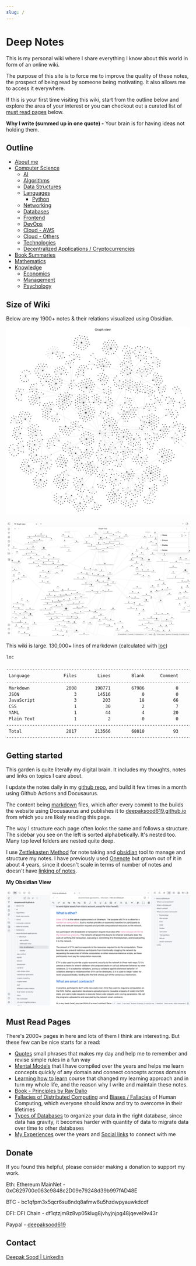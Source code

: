 ```yaml
---
slug: /
---
```


# Deep Notes

This is my personal wiki where I share everything I know about this world in form of an online wiki.

The purpose of this site is to force me to improve the quality of these notes, the prospect of being read by someone being motivating. It also allows me to access it everywhere.

If this is your first time visiting this wiki, start from the outline below and explore the area of your interest or you can checkout out a curated list of [must read pages](readme.md#must-read-pages) below.

**Why I write (summed up in one quote) -** Your brain is for having ideas not holding them.

## Outline

- [About me](about-me/readme.md)
- [Computer Science](computer-science/readme.md)
  - [AI](ai/readme.md)
  - [Algorithms](algorithms/readme.md)
  - [Data Structures](data-structures/readme.md)
  - [Languages](languages/readme.md)
    - [Python](python/readme.md)
  - [Networking](networking/readme.md)
  - [Databases](databases/readme.md)
  - [Frontend](frontend/readme.md)
  - [DevOps](devops/readme.md)
  - [Cloud - AWS](cloud/aws/readme.md)
  - [Cloud - Others](cloud/others/readme.md)
  - [Technologies](technologies/readme.md)
  - [Decentralized Applications / Cryptocurrencies](decentralized-applications/readme.md)
- [Book Summaries](book-summaries/readme.md)
- [Mathematics](mathematics/readme.md)
- [Knowledge](knowledge/readme.md)
  - [Economics](economics/readme.md)
  - [Management](management/readme.md)
  - [Psychology](psychology/readme.md)

## Size of Wiki

Below are my 1900+ notes & their relations visualized using Obsidian.

![All Notes Visualized in an Obsidian Graph](media/notes-visualized.jpg)

![All Notes Visualized Zoomed in an Obsidian Graph](media/notes-visualized-zoom.jpg)

This wiki is large. 130,000+ lines of markdown (calculated with [loc](https://github.com/cgag/loc))

```bash
loc

--------------------------------------------------------------------------------
 Language             Files        Lines        Blank      Comment         Code
--------------------------------------------------------------------------------
 Markdown              2008       198771        67986            0       130785
 JSON                     3        14516            0            0        14516
 JavaScript               3          203           18           66          119
 CSS                      1           30            2            7           21
 YAML                     1           44            4           20           20
 Plain Text               1            2            0            0            2
--------------------------------------------------------------------------------
 Total                 2017       213566        68010           93       145463
--------------------------------------------------------------------------------
```

## Getting started

This garden is quite literally my digital brain. It includes my thoughts, notes and links on topics I care about.

I update the notes daily in my [github repo](https://github.com/deepaksood619/deepaksood619.github.io/), and build it few times in a month using Github Actions and Docusaurus.

The content being [markdown](languages/others/markdown) files, which after every commit to the builds the website using Docusaurus and publishes it to [deepaksood619.github.io](https://deepaksood619.github.io/) from which you are likely reading this page.

The way I structure each page often looks the same and follows a structure. The sidebar you see on the left is sorted alphabetically. It's nested too. Many top level folders are nested quite deep.

I use [Zettlekasten Method](psychology/learning/note-taking-second-brain-pkm-zettelkasten) for note taking and [obsidian](devops/ides/obsidian) tool to manage and structure my notes. I have previously used [Onenote](devops/ides/onenote) but grown out of it in about 4 years, since it doesn't scale in terms of number of notes and doesn't have [linking of notes](psychology/learning/note-taking-second-brain-pkm-zettelkasten#links).

**My Obsidian View**

![image](media/obsidian-screenshot.jpg)

## Must Read Pages

There's 2000+ pages in here and lots of them I think are interesting. But these few can be nice starts for a read:

- [Quotes](knowledge/quotes-proverbs/readme.md) small phrases that makes my day and help me to remember and revise simple rules in a fun way
- [Mental Models](knowledge/general/mental-models) that I have compiled over the years and helps me learn concepts quickly of any domain and connect concepts across domains
- [Learning how to learn](psychology/learning/learning-intro) course that changed my learning approach and in turn my whole life, and the reason why I write and maintain these notes.
- [Book - Principles by Ray Dalio](book-summaries/principles)
- [Fallacies of Distributed Computing](computer-science/distributed-system/fallacies-and-problems) and [Biases / Fallacies](psychology/biases-fallacies) of Human Computing, which everyone should know and try to overcome in their lifetimes
- [Types of Databases](databases/concepts/types-of-databases) to organize your data in the right database, since data has gravity, it becomes harder with quantity of data to migrate data over time to other databases
- [My Experiences](about-me/experience) over the years and [Social links](about-me/social-links) to connect with me

## Donate

If you found this helpful, please consider making a donation to support my work.

Eth: Ethereum MainNet - 0xC629700c063c9848c2D09e79248d39b997fAD48E

BTC - bc1qfpm3x5qcr6su8ndq8afmw6u5hzdwpyauwkdcdf

DFI: DFI Chain - df1qtzjm8z8vp05klug8jvhyjnjpg48jqevel9v43r

Paypal - [deepaksood619](https://paypal.me/deepaksood619?country.x=IN&locale.x=en_GB)

## Contact

[Deepak Sood | LinkedIn](https://www.linkedin.com/in/deepaksood619/)
